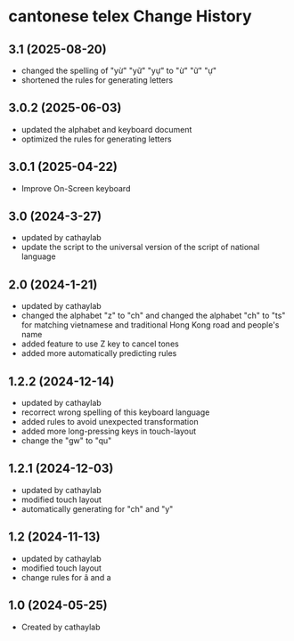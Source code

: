cantonese telex Change History
====================

3.1 (2025-08-20)
----------------
* changed the spelling of "yừ" "yữ" "yự" to "ừ" "ữ" "ự"
* shortened the rules for generating letters

3.0.2 (2025-06-03)
----------------
* updated the alphabet and keyboard document
* optimized the rules for generating letters

3.0.1 (2025-04-22)
----------------
* Improve On-Screen keyboard

3.0 (2024-3-27)
----------------
* updated by cathaylab
* update the script to the universal version of the script of national language

2.0 (2024-1-21)
----------------
* updated by cathaylab
* changed the alphabet "z" to "ch" and changed the alphabet "ch" to "ts" for matching vietnamese and traditional Hong Kong road and people's name
* added feature to use Z key to cancel tones
* added more automatically predicting rules

1.2.2 (2024-12-14)
----------------
* updated by cathaylab
* recorrect wrong spelling of this keyboard language
* added rules to avoid unexpected transformation
* added more long-pressing keys in touch-layout
* change the "gw" to "qu"

1.2.1 (2024-12-03)
----------------
* updated by cathaylab
* modified touch layout
* automatically generating for "ch" and "y"

1.2 (2024-11-13)
----------------
* updated by cathaylab
* modified touch layout
* change rules for â and a

1.0 (2024-05-25)
----------------
* Created by cathaylab
